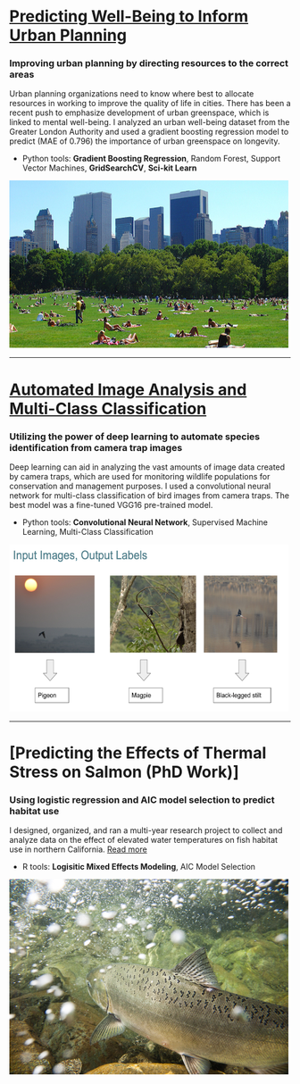 
# [Predicting Well-Being to Inform Urban Planning](https://github.com/KimSB80/Predicting-Longevity-Using-Urban-Greenspace-)
### Improving urban planning by directing resources to the correct areas
Urban planning organizations need to know where best to allocate resources in working to improve the quality of life in cities. There has been a recent push to emphasize development of urban greenspace, which is linked to mental well-being. I analyzed an urban well-being dataset from the Greater London Authority and used a gradient boosting regression model to predict (MAE of 0.796) the importance of urban greenspace on longevity. 

 - Python tools:  **Gradient Boosting Regression**, Random Forest, Support Vector Machines, **GridSearchCV**, **Sci-kit Learn**
   
<img width="500" height="300" src="images/urban_greenspace.jpg?raw=true"/>

---
# [Automated Image Analysis and Multi-Class Classification](https://github.com/KimSB80/Wildlife-Image-Processing)
### Utilizing the power of deep learning to automate species identification from camera trap images 
Deep learning can aid in analyzing the vast amounts of image data created by camera traps, which are used for monitoring wildlife populations for conservation and management purposes. I used a convolutional neural network for multi-class classification of bird images from camera traps. The best model was a fine-tuned VGG16 pre-trained model.

- Python tools:  **Convolutional Neural Network**, Supervised Machine Learning, Multi-Class Classification 
   
<img width="500" height="300" src="images/WildlifeImaging2.png?raw=true"/>

---
# [Predicting the Effects of Thermal Stress on Salmon (PhD Work)]
### Using logistic regression and AIC model selection to predict habitat use
I designed, organized, and ran a multi-year research project to collect and analyze data on the effect of elevated water temperatures on fish habitat use in northern California. [Read more](/PhD_page)
<br>
- R tools:  **Logisitic Mixed Effects Modeling**, AIC Model Selection 

<img width="500" height="350" src="images/salmon.jpg?raw=true"/> 



